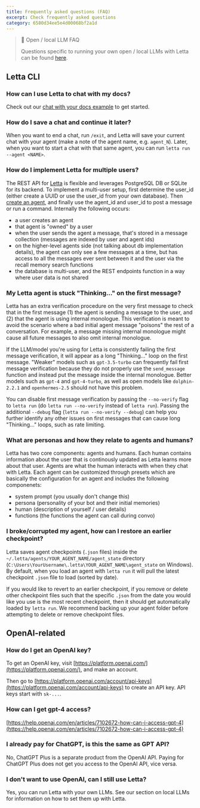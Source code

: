 ```yaml
---
title: Frequently asked questions (FAQ)
excerpt: Check frequently asked questions
category: 6580d34ee5e4d00068bf2a1d
---
```


> 📘 Open / local LLM FAQ
>
> Questions specific to running your own open / local LLMs with Letta can be found [here](local_llm_faq).

## Letta CLI

### How can I use Letta to chat with my docs?

Check out our [chat with your docs example](example_data) to get started.

### How do I save a chat and continue it later?

When you want to end a chat, run `/exit`, and Letta will save your current chat with your agent (make a note of the agent name, e.g. `agent_N`). Later, when you want to start a chat with that same agent, you can run `letta run --agent <NAME>`.

### How do I implement Letta for multiple users?
The REST API for [Letta](https://letta.readme.io/reference/api) is flexible and leverages PostgreSQL DB or SQLite for its backend. To implement a multi-user setup, first determine the user_id (either create a UUID or use the user_id from your own database). Then [create an agent](https://letta.readme.io/reference/create_agent_api_agents_post), and finally use the agent_id and user_id to post a message or run a command. Internally the following occurs: 
* a user creates an agent
* that agent is "owned" by a user
* when the user sends the agent a message, that's stored in a message collection (messages are indexed by user and agent ids)
* on the higher-level agents side (not talking about db implementation details), the agent can only see a few messages at a time, but has access to all the messages ever sent between it and the user via the recall memory search functions
* the database is multi-user, and the REST endpoints function in a way where user data is not shared

### My Letta agent is stuck "Thinking..." on the first message?

Letta has an extra verification procedure on the very first message to check that in the first message (1) the agent is sending a message to the user, and (2) that the agent is using internal monologue. This verification is meant to avoid the scenario where a bad initial agent message "poisons" the rest of a conversation. For example, a message missing internal monologue might cause all future messages to also omit internal monologue.

If the LLM/model you're using for Letta is consistently failing the first message verification, it will appear as a long "Thinking..." loop on the first message. "Weaker" models such as `gpt-3.5-turbo` can frequently fail first message verification because they do not properly use the `send_message` function and instead put the message inside the internal monologue. Better models such as `gpt-4` and `gpt-4-turbo`, as well as open models like `dolphin-2.2.1` and `openhermes-2.5` should not have this problem.

You can disable first message verification by passing the `--no-verify` flag to `letta run` (do `letta run --no-verify` instead of `letta run`). Passing the additional `--debug` flag (`letta run --no-verify --debug`) can help you further identify any other issues on first messages that can cause long "Thinking..." loops, such as rate limiting.

### What are personas and how they relate to agents and humans? 
Letta has two core components: agents and humans. Each human contains information about the user that is continously updated as Letta learns more about that user. Agents are what the human interacts with when they chat with Letta. Each agent can be customized through presets which are basically the configuration for an agent and includes the following componenets:
* system prompt (you usually don't change this)
* persona (personality of your bot and their initial memories)
* human (description of yourself / user details)
* functions (the functions the agent can call during convo)

### I broke/corrupted my agent, how can I restore an earlier checkpoint?

Letta saves agent checkpoints (`.json` files) inside the `~/.letta/agents/YOUR_AGENT_NAME/agent_state` directory (`C:\Users\YourUsername\.letta\YOUR_AGENT_NAME\agent_state` on Windows). By default, when you load an agent with `letta run` it will pull the latest checkpoint `.json` file to load (sorted by date).

If you would like to revert to an earlier checkpoint, if you remove or delete other checkpoint files such that the specific `.json` from the date you would like you use is the most recent checkpoint, then it should get automatically loaded by `letta run`. We recommend backing up your agent folder before attempting to delete or remove checkpoint files.

## OpenAI-related

### How do I get an OpenAI key?

To get an OpenAI key, visit [https://platform.openai.com/](https://platform.openai.com/), and make an account.

Then go to [https://platform.openai.com/account/api-keys](https://platform.openai.com/account/api-keys) to create an API key. API keys start with `sk-...`.

### How can I get gpt-4 access?

[https://help.openai.com/en/articles/7102672-how-can-i-access-gpt-4](https://help.openai.com/en/articles/7102672-how-can-i-access-gpt-4)

### I already pay for ChatGPT, is this the same as GPT API?

No, ChatGPT Plus is a separate product from the OpenAI API. Paying for ChatGPT Plus does not get you access to the OpenAI API, vice versa.

### I don't want to use OpenAI, can I still use Letta?

Yes, you can run Letta with your own LLMs. See our section on local LLMs for information on how to set them up with Letta.
